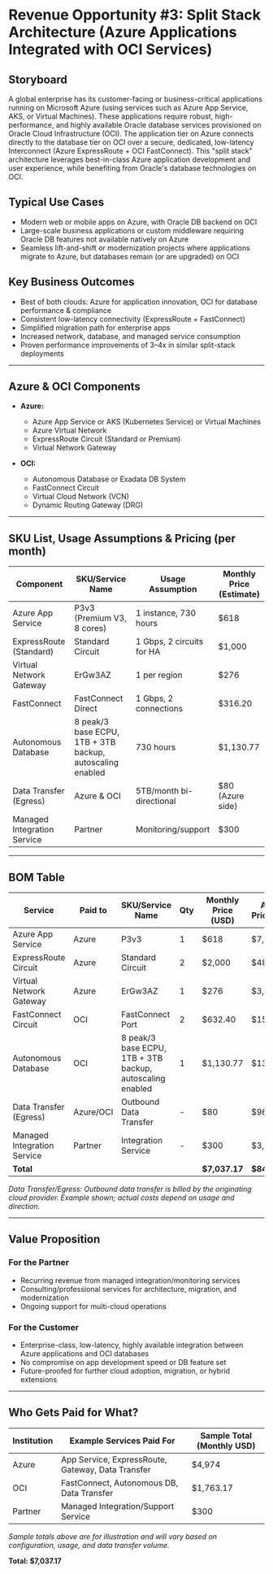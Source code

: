 # Revenue Opportunity #3: Split Stack Architecture (Azure Applications Integrated with OCI Services)

## Storyboard

A global enterprise has its customer-facing or business-critical applications running on Microsoft Azure (using services such as Azure App Service, AKS, or Virtual Machines). These applications require robust, high-performance, and highly available Oracle database services provisioned on Oracle Cloud Infrastructure (OCI). The application tier on Azure connects directly to the database tier on OCI over a secure, dedicated, low-latency Interconnect (Azure ExpressRoute + OCI FastConnect). This "split stack" architecture leverages best-in-class Azure application development and user experience, while benefiting from Oracle's database technologies on OCI.

## Typical Use Cases
- Modern web or mobile apps on Azure, with Oracle DB backend on OCI
- Large-scale business applications or custom middleware requiring Oracle DB features not available natively on Azure
- Seamless lift-and-shift or modernization projects where applications migrate to Azure, but databases remain (or are upgraded) on OCI

## Key Business Outcomes
- Best of both clouds: Azure for application innovation, OCI for database performance & compliance
- Consistent low-latency connectivity (ExpressRoute + FastConnect)
- Simplified migration path for enterprise apps
- Increased network, database, and managed service consumption
- Proven performance improvements of 3–4x in similar split-stack deployments

---

## Azure & OCI Components

- **Azure:**
  - Azure App Service or AKS (Kubernetes Service) or Virtual Machines
  - Azure Virtual Network
  - ExpressRoute Circuit (Standard or Premium)
  - Virtual Network Gateway

- **OCI:**
  - Autonomous Database or Exadata DB System
  - FastConnect Circuit
  - Virtual Cloud Network (VCN)
  - Dynamic Routing Gateway (DRG)

---

## SKU List, Usage Assumptions & Pricing (per month)

| Component                    | SKU/Service Name           | Usage Assumption          | Monthly Price (Estimate) |
|------------------------------|----------------------------|--------------------------|--------------------------|
| Azure App Service            | P3v3 (Premium V3, 8 cores) | 1 instance, 730 hours    | $618                     |
| ExpressRoute (Standard)      | Standard Circuit           | 1 Gbps, 2 circuits for HA| $1,000                   |
| Virtual Network Gateway      | ErGw3AZ                    | 1 per region             | $276                     |
| FastConnect                  | FastConnect Direct         | 1 Gbps, 2 connections    | $316.20                  |
| Autonomous Database          | 8 peak/3 base ECPU, 1TB + 3TB backup, autoscaling enabled | 730 hours                | $1,130.77                |
| Data Transfer (Egress)       | Azure & OCI                | 5TB/month bi-directional | $80 (Azure side)         |
| Managed Integration Service  | Partner                    | Monitoring/support       | $300                     |

---

## BOM Table

| Service                     | Paid to    | SKU/Service Name        | Qty   | Monthly Price (USD) | Annual Price (USD) | Notes                    |
|-----------------------------|------------|-------------------------|-------|---------------------|---------------------|--------------------------|
| Azure App Service           | Azure      | P3v3                    | 1     | $618                | $7,416              | Microsoft Azure          |
| ExpressRoute Circuit        | Azure      | Standard Circuit        | 2     | $2,000              | $48,000             | Microsoft Azure          |
| Virtual Network Gateway     | Azure      | ErGw3AZ                 | 1     | $276                | $3,312              | Microsoft Azure          |
| FastConnect Circuit         | OCI        | FastConnect Port        | 2     | $632.40             | $15,177.60           | Oracle Cloud Infrastructure |
| Autonomous Database         | OCI        | 8 peak/3 base ECPU, 1TB + 3TB backup, autoscaling enabled | 1     | $1,130.77           | $13,569.24           | Oracle Cloud Infrastructure |
| Data Transfer (Egress)      | Azure/OCI  | Outbound Data Transfer  | -     | $80                 | $960                | Example, see note        |
| Managed Integration Service | Partner    | Integration Service     | -     | $300                | $3,600              | Paid to Partner          |
| **Total**                   |            |                         |       | **$7,037.17**       | **$84,446.04**      |                          |

*Data Transfer/Egress: Outbound data transfer is billed by the originating cloud provider. Example shown; actual costs depend on usage and direction.*

---

## Value Proposition

### For the Partner
- Recurring revenue from managed integration/monitoring services
- Consulting/professional services for architecture, migration, and modernization
- Ongoing support for multi-cloud operations

### For the Customer
- Enterprise-class, low-latency, highly available integration between Azure applications and OCI databases
- No compromise on app development speed or DB feature set
- Future-proofed for further cloud adoption, migration, or hybrid extensions

---

## Who Gets Paid for What?

| Institution         | Example Services Paid For                    | Sample Total (Monthly USD) |
|---------------------|----------------------------------------------|----------------------------|
| Azure               | App Service, ExpressRoute, Gateway, Data Transfer | $4,974           |
| OCI                 | FastConnect, Autonomous DB, Data Transfer         | $1,763.17        |
| Partner             | Managed Integration/Support Service               | $300             |

*Sample totals above are for illustration and will vary based on configuration, usage, and data transfer volume.*

**Total: $7,037.17**